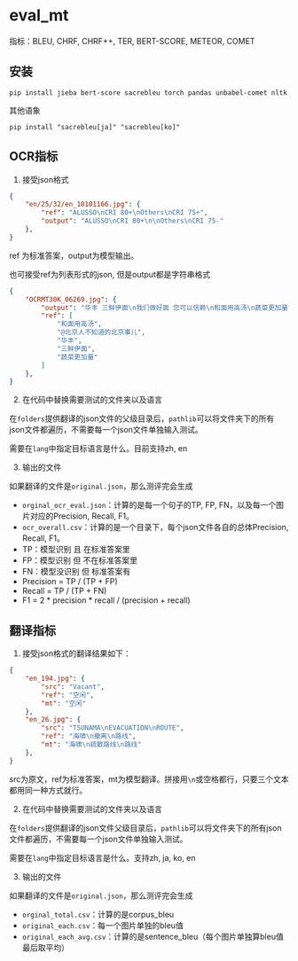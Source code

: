 # eval_mt

指标：BLEU, CHRF, CHRF++, TER, BERT-SCORE, METEOR, COMET

## 安装

```
pip install jieba bert-score sacrebleu torch pandas unbabel-comet nltk
```

其他语象
```
pip install "sacrebleu[ja]" "sacrebleu[ko]"
```

## OCR指标
1. 接受json格式
```json
{
    "en/25/32/en_10101166.jpg": {
        "ref": "ALUSSO\nCRI 80+\nOthers\nCRI 75+",
        "output": "ALUSSO\nCRI 80+\n\nOthers\nCRI 75-"
    },
}
```
ref 为标准答案，output为模型输出。

也可接受ref为列表形式的json, 但是output都是字符串格式
```json
{
    "OCRMT30K_06269.jpg": {
        "output": "华丰 三鲜伊面\n我们做好面 您可以信赖\n和面用高汤\n蔬菜更加量\n50%",
        "ref": [
            "和面用高汤",
            "@北京人不知道的北京事儿",
            "华丰",
            "三鲜伊面",
            "蔬菜更加量"
        ]
    },
}
```

2. 在代码中替换需要测试的文件夹以及语言

在`folders`提供翻译的json文件的父级目录后，`pathlib`可以将文件夹下的所有json文件都遍历，不需要每一个json文件单独输入测试。

需要在`lang`中指定目标语言是什么。目前支持zh, en

3. 输出的文件

如果翻译的文件是`original.json`，那么测评完会生成
- `orginal_ocr_eval.json`：计算的是每一个句子的TP, FP, FN，以及每一个图片对应的Precision, Recall, F1。
- `ocr_overall.csv`：计算的是一个目录下，每个json文件各自的总体Precision, Recall, F1。
- TP：模型识别 且 在标准答案里
- FP：模型识别 但 不在标准答案里
- FN：模型没识别 但 标准答案有
- Precision = TP / (TP + FP)
- Recall = TP / (TP + FN)
- F1 = 2 * precision * recall / (precision + recall)

## 翻译指标
1. 接受json格式的翻译结果如下：
```json
{
    "en_194.jpg": {
        "src": "Vacant",
        "ref": "空闲",
        "mt": "空闲"
    },
    "en_26.jpg": {
        "src": "TSUNAMA\nEVACUATION\nROUTE",
        "ref": "海啸\n撤离\n路线",
        "mt": "海啸\n疏散路线\n路线"
    },
}
```
src为原文，ref为标准答案，mt为模型翻译。拼接用`\n`或空格都行，只要三个文本都用同一种方式就行。

2. 在代码中替换需要测试的文件夹以及语言

在`folders`提供翻译的json文件父级目录后，`pathlib`可以将文件夹下的所有json文件都遍历，不需要每一个json文件单独输入测试。

需要在`lang`中指定目标语言是什么。支持zh, ja, ko, en

3. 输出的文件

如果翻译的文件是`original.json`，那么测评完会生成
- `orginal_total.csv`：计算的是corpus_bleu
- `original_each.csv`：每一个图片单独的bleu值
- `original_each_avg.csv`：计算的是sentence_bleu（每个图片单独算bleu值最后取平均）
